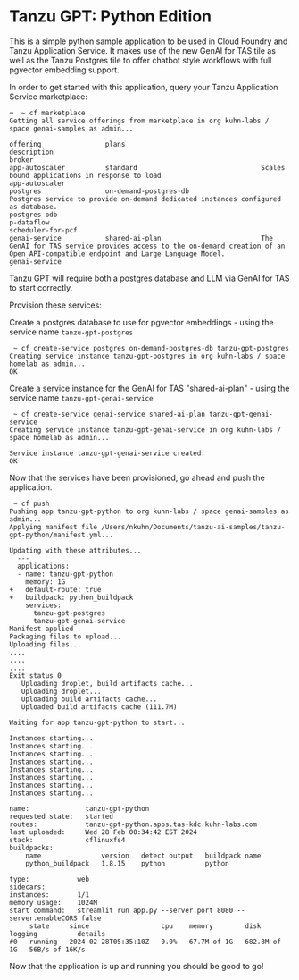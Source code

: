 # Tanzu GPT: Python Edition

This is a simple python sample application to be used in Cloud Foundry and Tanzu Application Service. It makes use of the new GenAI for TAS tile as well as the Tanzu Postgres tile to offer chatbot style workflows with full pgvector embedding support.

In order to get started with this application, query your Tanzu Application Service marketplace:
~~~
➜  ~ cf marketplace
Getting all service offerings from marketplace in org kuhn-labs / space genai-samples as admin...

offering                plans                                  description                                                                                                                                                                                                                   broker
app-autoscaler          standard                               Scales bound applications in response to load                                                                                                                                                                                 app-autoscaler
postgres                on-demand-postgres-db                  Postgres service to provide on-demand dedicated instances configured as database.                                                                                                                                             postgres-odb                                                                                                                                                            p-dataflow                                                                                                                                                                                                          scheduler-for-pcf
genai-service           shared-ai-plan                         The GenAI for TAS service provides access to the on-demand creation of an Open API-compatible endpoint and Large Language Model.                                                                                              genai-service
~~~

Tanzu GPT will require both a postgres database and LLM via GenAI for TAS to start correctly.

Provision these services:

Create a postgres database to use for pgvector embeddings - using the service name `tanzu-gpt-postgres`

~~~
 ~ cf create-service postgres on-demand-postgres-db tanzu-gpt-postgres
Creating service instance tanzu-gpt-postgres in org kuhn-labs / space homelab as admin...
OK
~~~

Create a service instance for the GenAI for TAS "shared-ai-plan" - using the service name `tanzu-gpt-genai-service`

~~~
 ~ cf create-service genai-service shared-ai-plan tanzu-gpt-genai-service
Creating service instance tanzu-gpt-genai-service in org kuhn-labs / space homelab as admin...

Service instance tanzu-gpt-genai-service created.
OK
~~~

Now that the services have been provisioned, go ahead and push the application.

~~~
 ~ cf push
Pushing app tanzu-gpt-python to org kuhn-labs / space genai-samples as admin...
Applying manifest file /Users/nkuhn/Documents/tanzu-ai-samples/tanzu-gpt-python/manifest.yml...

Updating with these attributes...
  ---
  applications:
  - name: tanzu-gpt-python
    memory: 1G
+   default-route: true
+   buildpack: python_buildpack
    services:
      tanzu-gpt-postgres
      tanzu-gpt-genai-service
Manifest applied
Packaging files to upload...
Uploading files...
....
....
....
Exit status 0
   Uploading droplet, build artifacts cache...
   Uploading droplet...
   Uploading build artifacts cache...
   Uploaded build artifacts cache (111.7M)

Waiting for app tanzu-gpt-python to start...

Instances starting...
Instances starting...
Instances starting...
Instances starting...
Instances starting...
Instances starting...
Instances starting...
Instances starting...

name:              tanzu-gpt-python
requested state:   started
routes:            tanzu-gpt-python.apps.tas-kdc.kuhn-labs.com
last uploaded:     Wed 28 Feb 00:34:42 EST 2024
stack:             cflinuxfs4
buildpacks:
	name               version   detect output   buildpack name
	python_buildpack   1.8.15    python          python

type:            web
sidecars:
instances:       1/1
memory usage:    1024M
start command:   streamlit run app.py --server.port 8080 --server.enableCORS false
     state     since                  cpu    memory        disk           logging          details
#0   running   2024-02-28T05:35:10Z   0.0%   67.7M of 1G   682.8M of 1G   56B/s of 16K/s
~~~


Now that the application is up and running you should be good to go!

